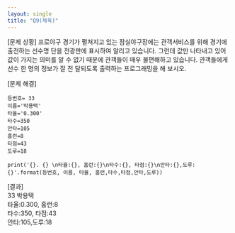 ```yaml
---
layout: single
title: "Q9(체육)"
---
```


[문제 상황]
프로야구 경기가 펼쳐지고 있는 잠실야구장에는 관객서비스를 위해 경기에 출전하는 선수명
단을 전광판에 표시하여 알리고 있습니다. 그런데 값만 나타내고 있어 값이 가지는 의미를 알
수 없기 때문에 관객들이 매우 불편해하고 있습니다. 관객들에게 선수 한 명의 정보가 잘 전
달되도록 출력하는 프로그래밍을 해 보시오.

[문제 해결]
~~~
등번호= 33
이름='박용택'
타율='0.300' 
타수=350
안타=105 
홈런=8
타점=43
도루=18

print('{}. {} \n타율:{}, 홈런:{}\n타수:{}, 타점:{}\n안타:{},도루:{}'.format(등번호, 이름, 타율, 홈런,타수,타점,안타,도루))
~~~

[결과]  
33 박용택  
타율:0.300, 홈런:8  
타수:350, 타점:43  
안타:105,도루:18  
